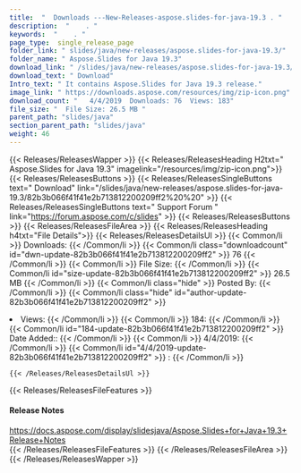 ```yaml
---
title:  "  Downloads ---New-Releases-aspose.slides-for-java-19.3 . " 
description:  "    . " 
keywords:  "    . " 
page_type:  single_release_page
folder_link: " slides/java/new-releases/aspose.slides-for-java-19.3/"
folder_name: " Aspose.Slides for Java 19.3"
download_link: " /slides/java/new-releases/aspose.slides-for-java-19.3/82b3b066f41f41e2b713812200209ff2"
download_text: " Download"
Intro_text: " It contains Aspose.Slides for Java 19.3 release."
image_link: " https://downloads.aspose.com/resources/img/zip-icon.png"
download_count: "   4/4/2019  Downloads: 76  Views: 183"
file_size: "  File Size: 26.5 MB "
parent_path: "slides/java"
section_parent_path: "slides/java"
weight: 46 
---
```


{{< Releases/ReleasesWapper >}}
  {{< Releases/ReleasesHeading H2txt=" Aspose.Slides for Java 19.3" imagelink="/resources/img/zip-icon.png">}}
  {{< Releases/ReleasesButtons >}}
    {{< Releases/ReleasesSingleButtons text=" Download" link="/slides/java/new-releases/aspose.slides-for-java-19.3/82b3b066f41f41e2b713812200209ff2%20%20" >}}
    {{< Releases/ReleasesSingleButtons text=" Support Forum " link="https://forum.aspose.com/c/slides" >}}
  {{< Releases/ReleasesButtons >}}
  {{< Releases/ReleasesFileArea >}}
    {{< Releases/ReleasesHeading h4txt="File Details">}}
    {{< Releases/ReleasesDetailsUl >}}
            {{< Common/li  >}} Downloads: {{< /Common/li >}} 
      {{< Common/li class="downloadcount" id="dwn-update-82b3b066f41f41e2b713812200209ff2" >}} 76 {{< /Common/li >}} 
      {{< Common/li  >}} File Size: {{< /Common/li >}} 
      {{< Common/li id="size-update-82b3b066f41f41e2b713812200209ff2" >}} 26.5 MB {{< /Common/li >}} 
      {{< Common/li  class="hide" >}} Posted By: {{< /Common/li >}} 
      {{< Common/li class="hide" id="author-update-82b3b066f41f41e2b713812200209ff2" >}} <li>Views: {{< /Common/li >}} 
      {{< Common/li  >}} 184: {{< /Common/li >}} 
      {{< Common/li id="184-update-82b3b066f41f41e2b713812200209ff2" >}} Date Added:: {{< /Common/li >}} 
      {{< Common/li  >}} 4/4/2019: {{< /Common/li >}} 
      {{< Common/li id="4/4/2019-update-82b3b066f41f41e2b713812200209ff2" >}} : {{< /Common/li >}} 

    {{< /Releases/ReleasesDetailsUl >}}

  {{< Releases/ReleasesFileFeatures >}}
      <h4>Release Notes</h4><div><a href="https://docs.aspose.com/display/slidesjava/Aspose.Slides+for+Java+19.3+Release+Notes">https://docs.aspose.com/display/slidesjava/Aspose.Slides+for+Java+19.3+Release+Notes</a></div>
  {{< /Releases/ReleasesFileFeatures >}}
 {{< /Releases/ReleasesFileArea >}}
{{< /Releases/ReleasesWapper >}}


